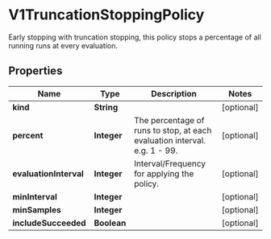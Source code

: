 

# V1TruncationStoppingPolicy

Early stopping with truncation stopping, this policy stops a percentage of all running runs at every evaluation.

## Properties

| Name | Type | Description | Notes |
|------------ | ------------- | ------------- | -------------|
|**kind** | **String** |  |  [optional] |
|**percent** | **Integer** | The percentage of runs to stop, at each evaluation interval. e.g. 1 - 99. |  [optional] |
|**evaluationInterval** | **Integer** | Interval/Frequency for applying the policy. |  [optional] |
|**minInterval** | **Integer** |  |  [optional] |
|**minSamples** | **Integer** |  |  [optional] |
|**includeSucceeded** | **Boolean** |  |  [optional] |



